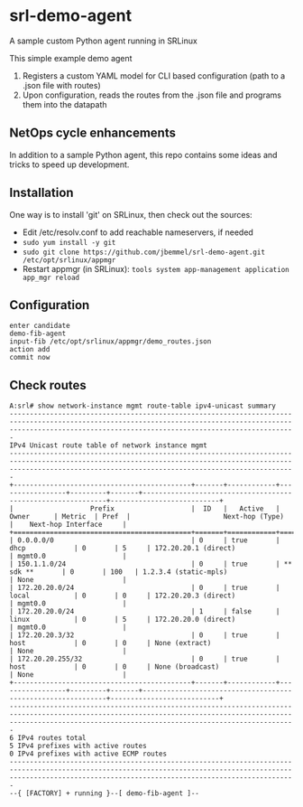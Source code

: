 # srl-demo-agent
A sample custom Python agent running in SRLinux

This simple example demo agent
1. Registers a custom YAML model for CLI based configuration (path to a .json file with routes)
2. Upon configuration, reads the routes from the .json file and programs them into the datapath

## NetOps cycle enhancements

In addition to a sample Python agent, this repo contains some ideas and tricks to speed up development.

## Installation
One way is to install 'git' on SRLinux, then check out the sources:
- Edit /etc/resolv.conf to add reachable nameservers, if needed
- `sudo yum install -y git`
- `sudo git clone https://github.com/jbemmel/srl-demo-agent.git /etc/opt/srlinux/appmgr`
- Restart appmgr (in SRLinux): `tools system app-management application app_mgr reload`

## Configuration
```
enter candidate
demo-fib-agent
input-fib /etc/opt/srlinux/appmgr/demo_routes.json
action add
commit now
```
## Check routes
```
A:srl# show network-instance mgmt route-table ipv4-unicast summary                                                                                                                                                 
-------------------------------------------------------------------------------------------------------------------------------------------------------------------------------------------------------------------
IPv4 Unicast route table of network instance mgmt
-------------------------------------------------------------------------------------------------------------------------------------------------------------------------------------------------------------------
+--------------------------------------------+-------+------------+-----------------+---------+-------+-------------------------------------------------------------+---------------------------+
|                   Prefix                   |  ID   |   Active   |      Owner      | Metric  | Pref  |                       Next-hop (Type)                       |    Next-hop Interface     |
+============================================+=======+============+=================+=========+=======+=============================================================+===========================+
| 0.0.0.0/0                                  | 0     | true       | dhcp            | 0       | 5     | 172.20.20.1 (direct)                                        | mgmt0.0                   |
| 150.1.1.0/24                               | 0     | true       | ** sdk **       | 0       | 100   | 1.2.3.4 (static-mpls)                                       | None                      |
| 172.20.20.0/24                             | 0     | true       | local           | 0       | 0     | 172.20.20.3 (direct)                                        | mgmt0.0                   |
| 172.20.20.0/24                             | 1     | false      | linux           | 0       | 5     | 172.20.20.0 (direct)                                        | mgmt0.0                   |
| 172.20.20.3/32                             | 0     | true       | host            | 0       | 0     | None (extract)                                              | None                      |
| 172.20.20.255/32                           | 0     | true       | host            | 0       | 0     | None (broadcast)                                            | None                      |
+--------------------------------------------+-------+------------+-----------------+---------+-------+-------------------------------------------------------------+---------------------------+
-------------------------------------------------------------------------------------------------------------------------------------------------------------------------------------------------------------------
6 IPv4 routes total
5 IPv4 prefixes with active routes
0 IPv4 prefixes with active ECMP routes
-------------------------------------------------------------------------------------------------------------------------------------------------------------------------------------------------------------------
--{ [FACTORY] + running }--[ demo-fib-agent ]--
```
